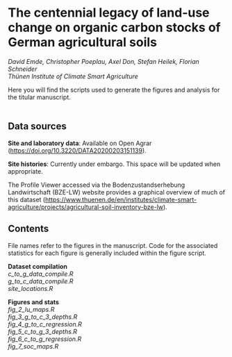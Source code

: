 # The centennial legacy of land-use change on organic carbon stocks of German agricultural soils
*David Emde, Christopher Poeplau, Axel Don, Stefan Heilek, Florian Schneider<br>
Thünen Institute of Climate Smart Agriculture*

Here you will find the scripts used to generate the figures and analysis for the titular manuscript.    
<br>
## Data sources

**Site and laboratory data**: Available on Open Agrar (https://doi.org/10.3220/DATA20200203151139).

**Site histories**: Currently under embargo. This space will be updated when appropriate.
<br>

The Profile Viewer accessed via the Bodenzustandserhebung Landwirtschaft (BZE-LW) website provides a graphical overview of much of this dataset (https://www.thuenen.de/en/institutes/climate-smart-agriculture/projects/agricultural-soil-inventory-bze-lw).
<br>
## Contents
File names refer to the figures in the manuscript. Code for the associated statistics for each figure is generally included within the figure script.

**Dataset compilation**<br>
*c_to_g_data_compile.R*<br>
*g_to_c_data_compile.R*<br>
*site_locations.R*

**Figures and stats**<br>
*fig_2_lu_maps.R*<br>
*fig_3_g_to_c_3_depths.R*<br>
*fig_4_g_to_c_regression.R*<br>
*fig_5_c_to_g_3_depths.R*<br>
*fig_6_c_to_g_regression.R*<br>
*fig_7_soc_maps.R*
